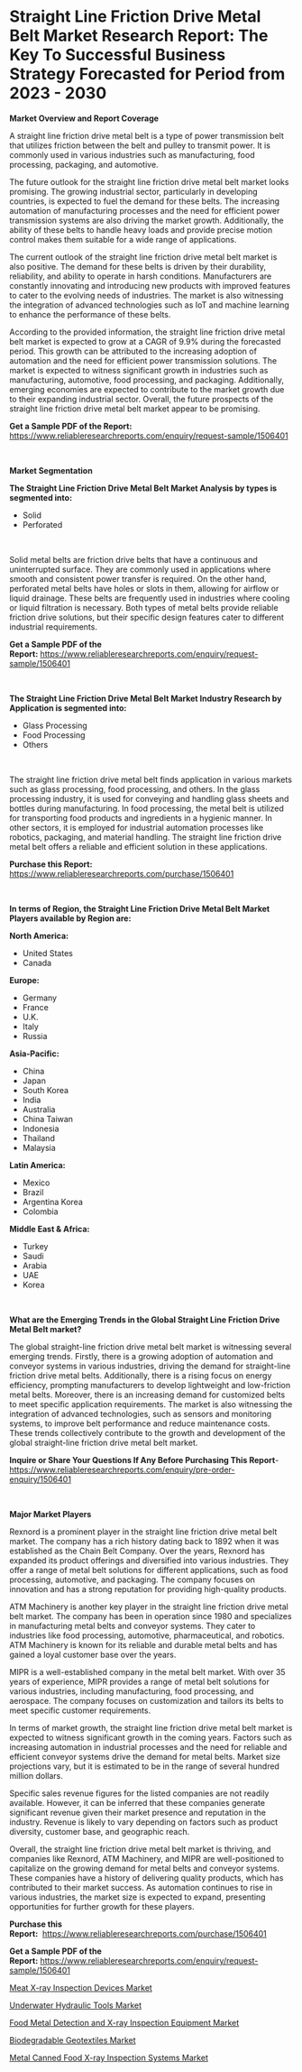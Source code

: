 <p><h1>Straight Line Friction Drive Metal Belt Market Research Report: The Key To Successful Business Strategy Forecasted for Period from 2023 - 2030</h1></p><p><strong>Market Overview and Report Coverage</strong></p>
<p><p>A straight line friction drive metal belt is a type of power transmission belt that utilizes friction between the belt and pulley to transmit power. It is commonly used in various industries such as manufacturing, food processing, packaging, and automotive.</p><p>The future outlook for the straight line friction drive metal belt market looks promising. The growing industrial sector, particularly in developing countries, is expected to fuel the demand for these belts. The increasing automation of manufacturing processes and the need for efficient power transmission systems are also driving the market growth. Additionally, the ability of these belts to handle heavy loads and provide precise motion control makes them suitable for a wide range of applications.</p><p>The current outlook of the straight line friction drive metal belt market is also positive. The demand for these belts is driven by their durability, reliability, and ability to operate in harsh conditions. Manufacturers are constantly innovating and introducing new products with improved features to cater to the evolving needs of industries. The market is also witnessing the integration of advanced technologies such as IoT and machine learning to enhance the performance of these belts.</p><p>According to the provided information, the straight line friction drive metal belt market is expected to grow at a CAGR of 9.9% during the forecasted period. This growth can be attributed to the increasing adoption of automation and the need for efficient power transmission solutions. The market is expected to witness significant growth in industries such as manufacturing, automotive, food processing, and packaging. Additionally, emerging economies are expected to contribute to the market growth due to their expanding industrial sector. Overall, the future prospects of the straight line friction drive metal belt market appear to be promising.</p></p>
<p><strong>Get a Sample PDF of the Report:</strong> <a href="https://www.reliableresearchreports.com/enquiry/request-sample/1506401">https://www.reliableresearchreports.com/enquiry/request-sample/1506401</a></p>
<p>&nbsp;</p>
<p><strong>Market Segmentation</strong></p>
<p><strong>The Straight Line Friction Drive Metal Belt Market Analysis by types is segmented into:</strong></p>
<p><ul><li>Solid</li><li>Perforated</li></ul></p>
<p>&nbsp;</p>
<p><p>Solid metal belts are friction drive belts that have a continuous and uninterrupted surface. They are commonly used in applications where smooth and consistent power transfer is required. On the other hand, perforated metal belts have holes or slots in them, allowing for airflow or liquid drainage. These belts are frequently used in industries where cooling or liquid filtration is necessary. Both types of metal belts provide reliable friction drive solutions, but their specific design features cater to different industrial requirements.</p></p>
<p><strong>Get a Sample PDF of the Report:</strong>&nbsp;<a href="https://www.reliableresearchreports.com/enquiry/request-sample/1506401">https://www.reliableresearchreports.com/enquiry/request-sample/1506401</a></p>
<p>&nbsp;</p>
<p><strong>The Straight Line Friction Drive Metal Belt Market Industry Research by Application is segmented into:</strong></p>
<p><ul><li>Glass Processing</li><li>Food Processing</li><li>Others</li></ul></p>
<p>&nbsp;</p>
<p><p>The straight line friction drive metal belt finds application in various markets such as glass processing, food processing, and others. In the glass processing industry, it is used for conveying and handling glass sheets and bottles during manufacturing. In food processing, the metal belt is utilized for transporting food products and ingredients in a hygienic manner. In other sectors, it is employed for industrial automation processes like robotics, packaging, and material handling. The straight line friction drive metal belt offers a reliable and efficient solution in these applications.</p></p>
<p><strong>Purchase this Report:</strong>&nbsp; <a href="https://www.reliableresearchreports.com/purchase/1506401">https://www.reliableresearchreports.com/purchase/1506401</a></p>
<p>&nbsp;</p>
<p><strong>In terms of Region, the Straight Line Friction Drive Metal Belt Market Players available by Region are:</strong></p>
<p>
    <p> <strong> North America: </strong>
        <ul>
            <li>United States</li>
            <li>Canada</li>
        </ul>
        </p> 
    <p> <strong> Europe: </strong>
        <ul>
            <li>Germany</li>
            <li>France</li>
            <li>U.K.</li>
            <li>Italy</li>
            <li>Russia</li>
        </ul>
        </p> 
    <p> <strong> Asia-Pacific: </strong>
        <ul>
            <li>China</li>
            <li>Japan</li>
            <li>South Korea</li>
            <li>India</li>
            <li>Australia</li>
            <li>China Taiwan</li>
            <li>Indonesia</li>
            <li>Thailand</li>
            <li>Malaysia</li>
        </ul>
        </p> 
    <p> <strong> Latin America: </strong>
        <ul>
            <li>Mexico</li>
            <li>Brazil</li>
            <li>Argentina Korea</li>
            <li>Colombia</li>
        </ul>
        </p> 
    <p> <strong> Middle East & Africa: </strong>
        <ul>
            <li>Turkey</li>
            <li>Saudi</li>
            <li>Arabia</li>
            <li>UAE</li>
            <li>Korea</li>
        </ul>
    </p>
    </p>
<p>&nbsp;</p>
<p><strong>What are the Emerging Trends in the Global Straight Line Friction Drive Metal Belt market?</strong></p>
<p><p>The global straight-line friction drive metal belt market is witnessing several emerging trends. Firstly, there is a growing adoption of automation and conveyor systems in various industries, driving the demand for straight-line friction drive metal belts. Additionally, there is a rising focus on energy efficiency, prompting manufacturers to develop lightweight and low-friction metal belts. Moreover, there is an increasing demand for customized belts to meet specific application requirements. The market is also witnessing the integration of advanced technologies, such as sensors and monitoring systems, to improve belt performance and reduce maintenance costs. These trends collectively contribute to the growth and development of the global straight-line friction drive metal belt market.</p></p>
<p><strong>Inquire or Share Your Questions If Any Before Purchasing This Report</strong>- <a href="https://www.reliableresearchreports.com/enquiry/pre-order-enquiry/1506401">https://www.reliableresearchreports.com/enquiry/pre-order-enquiry/1506401</a></p>
<p>&nbsp;</p>
<p><strong>Major Market Players</strong></p>
<p><p>Rexnord is a prominent player in the straight line friction drive metal belt market. The company has a rich history dating back to 1892 when it was established as the Chain Belt Company. Over the years, Rexnord has expanded its product offerings and diversified into various industries. They offer a range of metal belt solutions for different applications, such as food processing, automotive, and packaging. The company focuses on innovation and has a strong reputation for providing high-quality products.</p><p>ATM Machinery is another key player in the straight line friction drive metal belt market. The company has been in operation since 1980 and specializes in manufacturing metal belts and conveyor systems. They cater to industries like food processing, automotive, pharmaceutical, and robotics. ATM Machinery is known for its reliable and durable metal belts and has gained a loyal customer base over the years.</p><p>MIPR is a well-established company in the metal belt market. With over 35 years of experience, MIPR provides a range of metal belt solutions for various industries, including manufacturing, food processing, and aerospace. The company focuses on customization and tailors its belts to meet specific customer requirements.</p><p>In terms of market growth, the straight line friction drive metal belt market is expected to witness significant growth in the coming years. Factors such as increasing automation in industrial processes and the need for reliable and efficient conveyor systems drive the demand for metal belts. Market size projections vary, but it is estimated to be in the range of several hundred million dollars.</p><p>Specific sales revenue figures for the listed companies are not readily available. However, it can be inferred that these companies generate significant revenue given their market presence and reputation in the industry. Revenue is likely to vary depending on factors such as product diversity, customer base, and geographic reach.</p><p>Overall, the straight line friction drive metal belt market is thriving, and companies like Rexnord, ATM Machinery, and MIPR are well-positioned to capitalize on the growing demand for metal belts and conveyor systems. These companies have a history of delivering quality products, which has contributed to their market success. As automation continues to rise in various industries, the market size is expected to expand, presenting opportunities for further growth for these players.</p></p>
<p><strong>Purchase this Report:</strong>&nbsp;&nbsp;<a href="https://www.reliableresearchreports.com/purchase/1506401">https://www.reliableresearchreports.com/purchase/1506401</a></p>
<p></p>
<p><strong>Get a Sample PDF of the Report:</strong>&nbsp;<a href="https://www.reliableresearchreports.com/enquiry/request-sample/1506401">https://www.reliableresearchreports.com/enquiry/request-sample/1506401</a></p>
<p><p><a href="https://www.linkedin.com/pulse/meat-x-ray-inspection-devices-market-research-report-unlocks/">Meat X-ray Inspection Devices Market</a></p><p><a href="https://medium.com/@jacesipes1996/underwater-hydraulic-tools-market-size-growth-forecast-2023-2030-5506630de717">Underwater Hydraulic Tools Market</a></p><p><a href="https://www.linkedin.com/pulse/food-metal-detection-x-ray-inspection-equipment-market-size/">Food Metal Detection and X-ray Inspection Equipment Market</a></p><p><a href="https://medium.com/@emerylittle2023/biodegradable-geotextiles-market-size-growth-forecast-2023-2030-3e917b67ec93">Biodegradable Geotextiles Market</a></p><p><a href="https://www.linkedin.com/pulse/metal-canned-food-x-ray-inspection-systems-market-1e/">Metal Canned Food X-ray Inspection Systems Market</a></p></p>